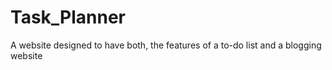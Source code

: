 # Task_Planner
A website designed to have both, the features of a to-do list and a blogging website
